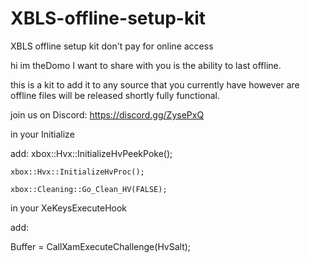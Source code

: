 # XBLS-offline-setup-kit
XBLS offline setup kit don't pay for online access 


hi im theDomo I want to share with you is the ability to last offline.

this is a kit to add it to any source that you currently have however are offline files will be released shortly fully functional.


join us on Discord: https://discord.gg/ZysePxQ
 
in your Initialize
 
add:
    xbox::Hvx::InitializeHvPeekPoke();
    
    xbox::Hvx::InitializeHvProc();
    
    xbox::Cleaning::Go_Clean_HV(FALSE);
    
 
in your XeKeysExecuteHook
 
add:
 
Buffer = CallXamExecuteChallenge(HvSalt);
